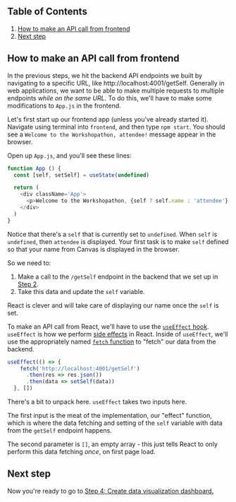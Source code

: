 ## Table of Contents
1. [How to make an API call from frontend](#how-to-make-an-api-call-from-frontend)
1. [Next step](#next-step)

## How to make an API call from frontend
In the previous steps, we hit the backend API endpoints we built by navigating to a specific URL, like http://localhost:4001/getSelf. Generally in web applications, we want to be able to make multiple requests to multiple endpoints _while on the same URL_. To do this, we'll have to make some modifications to `App.js` in the frontend.

Let's first start up our frontend app (unless you've already started it). Navigate using terminal into `frontend`, and then type `npm start`. You should see a `Welcome to the Workshopathon, attendee!` message appear in the browser.

Open up `App.js`, and you'll see these lines:

```js
function App () {
  const [self, setSelf] = useState(undefined)

  return (
    <div className='App'>
      <p>Welcome to the Workshopathon, {self ? self.name : 'attendee'}!</p>
    </div>
  )
}
```

Notice that there's a `self` that is currently set to `undefined`. When `self` is `undefined`, then `attendee` is displayed. Your first task is to make `self` defined so that your name from Canvas is displayed in the browser.

So we need to:

1. Make a call to the `/getSelf` endpoint in the backend that we set up in [Step 2](2-API-Endpoints.md).
1. Take this data and update the `self` variable.

React is clever and will take care of displaying our name once the `self` is set.

To make an API call from React, we'll have to use the [`useEffect` hook](https://reactjs.org/docs/hooks-effect.html). `useEffect` is how we perform [side effects](https://en.wikipedia.org/wiki/Side_effect_(computer_science)) in React. Inside of `useEffect`, we'll use the appropriately named [`fetch` function](https://developer.mozilla.org/en-US/docs/Web/API/Fetch_API) to "fetch" our data from the backend.

```js
useEffect(() => {
    fetch('http://localhost:4001/getSelf')
      .then(res => res.json())
      .then(data => setSelf(data))
  }, [])
```
There's a bit to unpack here. `useEffect` takes two inputs here.

The first input is the meat of the implementation, our "effect" function, which is where the data fetching and setting of the `self` variable with data from the `getSelf` endpoint happens.

The second parameter is `[]`, an empty array - this just tells React to only perform this data fetching _once_, on first page load.

## Next step
Now you're ready to go to [Step 4: Create data visualization dashboard.](4-Create-Data-Viz-Dashboard.md)